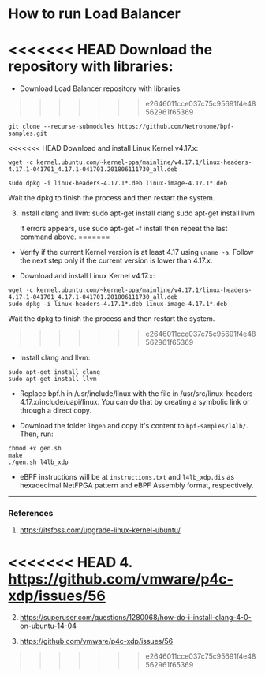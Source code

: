# How to run Load Balancer

<<<<<<< HEAD
Download the repository with libraries:
=======
* Download Load Balancer repository with libraries:
>>>>>>> e2646011cce037c75c95691f4e48562961f65369
```
git clone --recurse-submodules https://github.com/Netronome/bpf-samples.git
```

<<<<<<< HEAD
Download and install Linux Kernel v4.17.x:
```
wget -c kernel.ubuntu.com/~kernel-ppa/mainline/v4.17.1/linux-headers-4.17.1-041701_4.17.1-041701.201806111730_all.deb

sudo dpkg -i linux-headers-4.17.1*.deb linux-image-4.17.1*.deb
```
Wait the dpkg to finish the process and then restart the system.

3. Install clang and llvm:
	sudo apt-get install clang
	sudo apt-get install llvm

	If errors appears, use sudo apt-get -f install then repeat the last command above.
=======
* Verify if the current Kernel version is at least 4.17 using `uname -a`. Follow the next step only if the current version is lower than 4.17.x.

* Download and install Linux Kernel v4.17.x:
```
wget -c kernel.ubuntu.com/~kernel-ppa/mainline/v4.17.1/linux-headers-4.17.1-041701_4.17.1-041701.201806111730_all.deb
sudo dpkg -i linux-headers-4.17.1*.deb linux-image-4.17.1*.deb
```
Wait the dpkg to finish the process and then restart the system.
>>>>>>> e2646011cce037c75c95691f4e48562961f65369

* Install clang and llvm:
```
sudo apt-get install clang
sudo apt-get install llvm
```

* Replace bpf.h in /usr/include/linux with the file in /usr/src/linux-headers-4.17.x/include/uapi/linux. You can do that by creating a symbolic link or through a direct copy.

* Download the folder `lbgen` and copy it's content to `bpf-samples/l4lb/`. Then, run:

```
chmod +x gen.sh
make
./gen.sh l4lb_xdp
```
* eBPF instructions will be at `instructions.txt` and `l4lb_xdp.dis` as hexadecimal NetFPGA pattern and eBPF Assembly format, respectively.

------------------------------------------------------------------------------------------------------------
### References

1. https://itsfoss.com/upgrade-linux-kernel-ubuntu/

<<<<<<< HEAD
4. https://github.com/vmware/p4c-xdp/issues/56
=======
2. https://superuser.com/questions/1280068/how-do-i-install-clang-4-0-on-ubuntu-14-04

3. https://github.com/vmware/p4c-xdp/issues/56
>>>>>>> e2646011cce037c75c95691f4e48562961f65369
